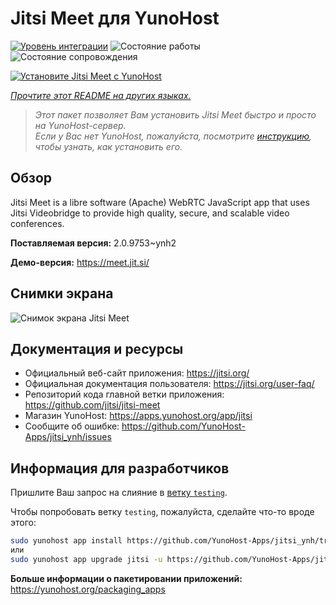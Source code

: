 <!--
Важно: этот README был автоматически сгенерирован <https://github.com/YunoHost/apps/tree/master/tools/readme_generator>
Он НЕ ДОЛЖЕН редактироваться вручную.
-->

# Jitsi Meet для YunoHost

[![Уровень интеграции](https://apps.yunohost.org/badge/integration/jitsi)](https://ci-apps.yunohost.org/ci/apps/jitsi/)
![Состояние работы](https://apps.yunohost.org/badge/state/jitsi)
![Состояние сопровождения](https://apps.yunohost.org/badge/maintained/jitsi)

[![Установите Jitsi Meet с YunoHost](https://install-app.yunohost.org/install-with-yunohost.svg)](https://install-app.yunohost.org/?app=jitsi)

*[Прочтите этот README на других языках.](./ALL_README.md)*

> *Этот пакет позволяет Вам установить Jitsi Meet быстро и просто на YunoHost-сервер.*  
> *Если у Вас нет YunoHost, пожалуйста, посмотрите [инструкцию](https://yunohost.org/install), чтобы узнать, как установить его.*

## Обзор

Jitsi Meet is a libre software (Apache) WebRTC JavaScript app that uses Jitsi Videobridge to provide high quality, secure, and scalable video conferences.


**Поставляемая версия:** 2.0.9753~ynh2

**Демо-версия:** <https://meet.jit.si/>

## Снимки экрана

![Снимок экрана Jitsi Meet](./doc/screenshots/screenshot.png)

## Документация и ресурсы

- Официальный веб-сайт приложения: <https://jitsi.org/>
- Официальная документация пользователя: <https://jitsi.org/user-faq/>
- Репозиторий кода главной ветки приложения: <https://github.com/jitsi/jitsi-meet>
- Магазин YunoHost: <https://apps.yunohost.org/app/jitsi>
- Сообщите об ошибке: <https://github.com/YunoHost-Apps/jitsi_ynh/issues>

## Информация для разработчиков

Пришлите Ваш запрос на слияние в [ветку `testing`](https://github.com/YunoHost-Apps/jitsi_ynh/tree/testing).

Чтобы попробовать ветку `testing`, пожалуйста, сделайте что-то вроде этого:

```bash
sudo yunohost app install https://github.com/YunoHost-Apps/jitsi_ynh/tree/testing --debug
или
sudo yunohost app upgrade jitsi -u https://github.com/YunoHost-Apps/jitsi_ynh/tree/testing --debug
```

**Больше информации о пакетировании приложений:** <https://yunohost.org/packaging_apps>
